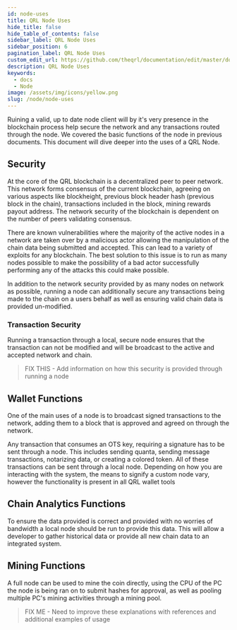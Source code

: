```yaml
---
id: node-uses
title: QRL Node Uses
hide_title: false
hide_table_of_contents: false
sidebar_label: QRL Node Uses
sidebar_position: 6
pagination_label: QRL Node Uses
custom_edit_url: https://github.com/theqrl/documentation/edit/master/docs/basics/what-is-qrl.md
description: QRL Node Uses
keywords:
  - docs
  - Node
image: /assets/img/icons/yellow.png
slug: /node/node-uses
---
```


Ruining a valid, up to date node client will by it's very presence in the blockchain process help secure the network and any transactions routed through the node. We covered the basic functions of the node in previous documents. This document will dive deeper into the uses of a QRL Node.

## Security 

At the core of the QRL blockchain is a decentralized peer to peer network. This network forms consensus of the current blockchain, agreeing on various aspects like blockheight, previous block header hash (previous block in the chain), transactions included in the block, mining rewards payout address. The network security of the blockchain is dependent on the number of peers validating consensus. 

There are known vulnerabilities where the majority of the active nodes in a network are taken over by a malicious actor allowing the manipulation of the chain data being submitted and accepted. This can lead to a variety of exploits for any blockchain. The best solution to this issue is to run as many nodes possible to make the possibility of a bad actor successfully performing any of the attacks this could make possible. 

In addition to the network security provided by as many nodes on network as possible, running a node can additionally secure any transactions being made to the chain on a users behalf as well as ensuring valid chain data is provided un-modified.

### Transaction Security

Running a transaction through a local, secure node ensures that the transaction can not be modified and will be broadcast to the active and accepted network and chain.

> FIX THIS - Add information on how this security is provided through running a node

## Wallet Functions

One of the main uses of a node is to broadcast signed transactions to the network, adding them to a block that is approved and agreed on through the network.

Any transaction that consumes an OTS key, requiring a signature has to be sent through a node. This includes sending quanta, sending message transactions, notarizing data, or creating a colored token. All of these transactions can be sent through a local node. Depending on how you are interacting with the system, the means to signify a custom node vary, however the functionality is present in all QRL wallet tools



## Chain Analytics Functions

To ensure the data provided is correct and provided with no worries of bandwidth a local node should be run to provide this data. This will allow a developer to gather historical data or provide all new chain data to  an integrated system.


## Mining Functions

A full node can be used to mine the coin directly, using the CPU of the PC the node is being ran on to submit hashes for approval, as well as pooling multiple PC's mining activities through a mining pool.



> FIX ME - Need to improve these explanations with references and additional examples of usage